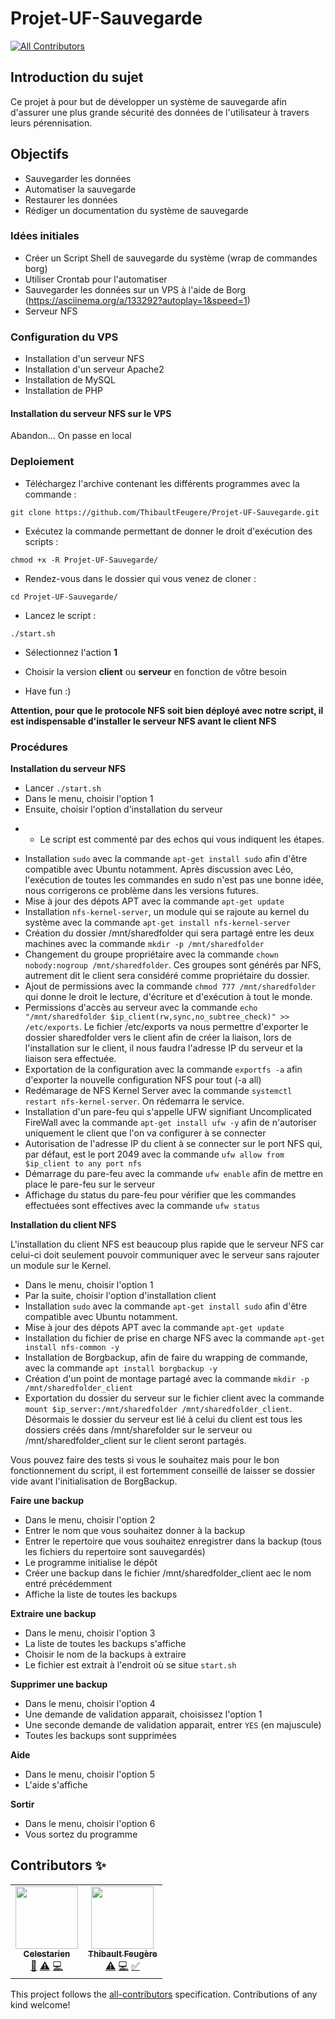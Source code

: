# Projet-UF-Sauvegarde
<!-- ALL-CONTRIBUTORS-BADGE:START - Do not remove or modify this section -->
[![All Contributors](https://img.shields.io/badge/all_contributors-2-orange.svg?style=flat-square)](#contributors-)
<!-- ALL-CONTRIBUTORS-BADGE:END -->

## Introduction du sujet

Ce projet à pour but de développer un système de sauvegarde afin d'assurer une plus grande sécurité des données de l'utilisateur à travers leurs pérennisation.

## Objectifs

- Sauvegarder les données
- Automatiser la sauvegarde
- Restaurer les données
- Rédiger un documentation du système de sauvegarde

### Idées initiales

- Créer un Script Shell de sauvegarde du système (wrap de commandes borg)
- Utiliser Crontab pour l'automatiser
- Sauvegarder les données sur un VPS à l'aide de Borg (https://asciinema.org/a/133292?autoplay=1&speed=1)
- Serveur NFS

### Configuration du VPS

- Installation d'un serveur NFS
- Installation d'un serveur Apache2 
- Installation de MySQL
- Installation de PHP

#### Installation du serveur NFS sur le VPS

Abandon...
On passe en local

### Deploiement

- Téléchargez l'archive contenant les différents programmes avec la commande : 

`git clone https://github.com/ThibaultFeugere/Projet-UF-Sauvegarde.git`

- Exécutez la commande permettant de donner le droit d'exécution des scripts :

`chmod +x -R Projet-UF-Sauvegarde/`

- Rendez-vous dans le dossier qui vous venez de cloner :

`cd Projet-UF-Sauvegarde/`

- Lancez le script : 

`./start.sh`

- Sélectionnez l'action **1**

- Choisir la version **client** ou **serveur** en fonction de vôtre besoin
- Have fun :)

**Attention, pour que le protocole NFS soit bien déployé avec notre script, il est indispensable d'installer le serveur NFS avant le client NFS**

### Procédures

**Installation du serveur NFS**

- Lancer `./start.sh`
- Dans le menu, choisir l'option 1
- Ensuite, choisir l'option d'installation du serveur
+ + Le script est commenté par des echos qui vous indiquent les étapes.
- Installation `sudo` avec la commande `apt-get install sudo` afin d'être compatible avec Ubuntu notamment. Après discussion avec Léo, l'exécution de toutes les commandes en sudo n'est pas une bonne idée, nous corrigerons ce problème dans les versions futures.
- Mise à jour des dépots APT avec la commande `apt-get update`
- Installation `nfs-kernel-server`, un module qui se rajoute au kernel du système avec la commande `apt-get install nfs-kernel-server`
- Création du dossier /mnt/sharedfolder qui sera partagé entre les deux machines avec la commande `mkdir -p /mnt/sharedfolder`
- Changement du groupe propriétaire avec la commande `chown nobody:nogroup /mnt/sharedfolder`. Ces groupes sont générés par NFS, autrement dit le client sera considéré comme propriétaire du dossier.
- Ajout de permissions avec la commande `chmod 777 /mnt/sharedfolder` qui donne le droit le lecture, d'écriture et d'exécution à tout le monde.
- Permissions d'accès au serveur avec la commande `echo "/mnt/sharedfolder $ip_client(rw,sync,no_subtree_check)" >> /etc/exports`. Le fichier /etc/exports va nous permettre d'exporter le dossier sharedfolder vers le client afin de créer la liaison, lors de l'installation sur le client, il nous faudra l'adresse IP du serveur et la liaison sera effectuée.
- Exportation de la configuration avec la commande `exportfs -a` afin d'exporter la nouvelle configuration NFS pour tout (-a all)
- Redémarage de NFS Kernel Server avec la commande `systemctl restart nfs-kernel-server`. On rédemarra le service.
- Installation d'un pare-feu qui s'appelle UFW signifiant Uncomplicated FireWall avec la commande `apt-get install ufw -y` afin de n'autoriser uniquement le client que l'on va configurer à se connecter
- Autorisation de l'adresse IP du client à se connecter sur le port NFS qui, par défaut, est le port 2049 avec la commande `ufw allow from $ip_client to any port nfs`
- Démarrage du pare-feu avec la commande `ufw enable` afin de mettre en place le pare-feu sur le serveur
- Affichage du status du pare-feu pour vérifier que les commandes effectuées sont effectives avec la commande `ufw status`

**Installation du client NFS**

L'installation du client NFS est beaucoup plus rapide que le serveur NFS car celui-ci doit seulement pouvoir communiquer avec le serveur sans rajouter un module sur le Kernel.

- Dans le menu, choisir l'option 1
- Par la suite, choisir l'option d'installation client
- Installation `sudo` avec la commande `apt-get install sudo` afin d'être compatible avec Ubuntu notamment.
- Mise à jour des dépots APT avec la commande `apt-get update`
- Installation du fichier de prise en charge NFS avec la commande `apt-get install nfs-common -y`
- Installation de Borgbackup, afin de faire du wrapping de commande, avec la commande `apt install borgbackup -y`
- Création d'un point de montage partagé avec la commande `mkdir -p /mnt/sharedfolder_client` 
- Exportation du dossier du serveur sur le fichier client avec la commande `mount $ip_server:/mnt/sharedfolder /mnt/sharedfolder_client`. Désormais le dossier du serveur est lié à celui du client est tous les dossiers créés dans /mnt/sharefolder sur le serveur ou /mnt/sharedfolder_client sur le client seront partagés.

Vous pouvez faire des tests si vous le souhaitez mais pour le bon fonctionnement du script, il est fortemment conseillé de laisser se dossier vide avant l'initialisation de BorgBackup.

**Faire une backup**

- Dans le menu, choisir l'option 2
- Entrer le nom que vous souhaitez donner à la backup
- Entrer le repertoire que vous souhaitez enregistrer dans la backup (tous les fichiers du repertoire sont sauvegardés)
- Le programme initialise le dépôt
- Créer une backup dans le fichier /mnt/sharedfolder_client aec le nom entré précédemment
- Affiche la liste de toutes les backups

**Extraire une backup**

- Dans le menu, choisir l'option 3
- La liste de toutes les backups s'affiche
- Choisir le nom de la backups à extraire
- Le fichier est extrait à l'endroit où se situe `start.sh`

**Supprimer une backup**

- Dans le menu, choisir l'option 4
- Une demande de validation apparait, choisissez l'option 1
- Une seconde demande de validation apparait, entrer `YES` (en majuscule)
- Toutes les backups sont supprimées

**Aide**

- Dans le menu, choisir l'option 5
- L'aide s'affiche

**Sortir**

- Dans le menu, choisir l'option 6
- Vous sortez du programme

## Contributors ✨


<!-- ALL-CONTRIBUTORS-LIST:START - Do not remove or modify this section -->
<!-- prettier-ignore-start -->
<!-- markdownlint-disable -->
<table>
  <tr>
    <td align="center"><a href="https://github.com/Celestarien"><img src="https://avatars2.githubusercontent.com/u/43401854?v=4" width="100px;" alt=""/><br /><sub><b>Celestarien</b></sub></a><br /><a href="#design-Celestarien" title="Design">🎨</a> <a href="https://github.com/Celestarien/backup-sh/commits?author=Celestarien" title="Tests">⚠️</a> <a href="https://github.com/Celestarien/backup-sh/commits?author=Celestarien" title="Code">💻</a></td>
    <td align="center"><a href="https://thibaultfeugere.fr"><img src="https://avatars1.githubusercontent.com/u/32579584?v=4" width="100px;" alt=""/><br /><sub><b>Thibault Feugère</b></sub></a><br /><a href="https://github.com/Celestarien/backup-sh/commits?author=ThibaultFeugere" title="Tests">⚠️</a> <a href="https://github.com/Celestarien/backup-sh/commits?author=ThibaultFeugere" title="Code">💻</a> <a href="https://github.com/Celestarien/backup-sh/commits?author=ThibaultFeugere" title="Tutorials">✅</a></td>
  </tr>
</table>

<!-- markdownlint-enable -->
<!-- prettier-ignore-end -->
<!-- ALL-CONTRIBUTORS-LIST:END -->

This project follows the [all-contributors](https://github.com/all-contributors/all-contributors) specification. Contributions of any kind welcome!
